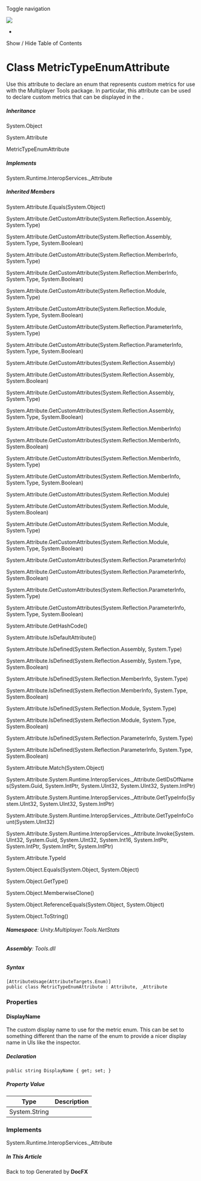 <div id="wrapper">

<div>

<div class="container">

<div class="navbar-header">

Toggle navigation

<img src="../logo.svg" id="logo" class="svg" />

</div>

<div id="navbar" class="collapse navbar-collapse">

<div class="form-group">

</div>

</div>

</div>

<div class="subnav navbar navbar-default">

<div id="breadcrumb" class="container hide-when-search">

-   

</div>

</div>

</div>

<div class="container body-content hide-when-search" role="main">

<div class="sidenav hide-when-search">

Show / Hide Table of Contents

<div id="sidetoggle" class="sidetoggle collapse">

<div id="sidetoc">

</div>

</div>

</div>

<div class="article row grid-right">

<div class="col-md-10">

# Class MetricTypeEnumAttribute

<div class="markdown level0 summary">

Use this attribute to declare an enum that represents custom metrics for
use with the Multiplayer Tools package. In particular, this attribute
can be used to declare custom metrics that can be displayed in the .

</div>

<div class="markdown level0 conceptual">

</div>

<div class="inheritance">

##### Inheritance

<div class="level0">

System.Object

</div>

<div class="level1">

System.Attribute

</div>

<div class="level2">

MetricTypeEnumAttribute

</div>

</div>

<div classs="implements">

##### Implements

<div>

System.Runtime.InteropServices.\_Attribute

</div>

</div>

<div class="inheritedMembers">

##### Inherited Members

<div>

System.Attribute.Equals(System.Object)

</div>

<div>

System.Attribute.GetCustomAttribute(System.Reflection.Assembly,
System.Type)

</div>

<div>

System.Attribute.GetCustomAttribute(System.Reflection.Assembly,
System.Type, System.Boolean)

</div>

<div>

System.Attribute.GetCustomAttribute(System.Reflection.MemberInfo,
System.Type)

</div>

<div>

System.Attribute.GetCustomAttribute(System.Reflection.MemberInfo,
System.Type, System.Boolean)

</div>

<div>

System.Attribute.GetCustomAttribute(System.Reflection.Module,
System.Type)

</div>

<div>

System.Attribute.GetCustomAttribute(System.Reflection.Module,
System.Type, System.Boolean)

</div>

<div>

System.Attribute.GetCustomAttribute(System.Reflection.ParameterInfo,
System.Type)

</div>

<div>

System.Attribute.GetCustomAttribute(System.Reflection.ParameterInfo,
System.Type, System.Boolean)

</div>

<div>

System.Attribute.GetCustomAttributes(System.Reflection.Assembly)

</div>

<div>

System.Attribute.GetCustomAttributes(System.Reflection.Assembly,
System.Boolean)

</div>

<div>

System.Attribute.GetCustomAttributes(System.Reflection.Assembly,
System.Type)

</div>

<div>

System.Attribute.GetCustomAttributes(System.Reflection.Assembly,
System.Type, System.Boolean)

</div>

<div>

System.Attribute.GetCustomAttributes(System.Reflection.MemberInfo)

</div>

<div>

System.Attribute.GetCustomAttributes(System.Reflection.MemberInfo,
System.Boolean)

</div>

<div>

System.Attribute.GetCustomAttributes(System.Reflection.MemberInfo,
System.Type)

</div>

<div>

System.Attribute.GetCustomAttributes(System.Reflection.MemberInfo,
System.Type, System.Boolean)

</div>

<div>

System.Attribute.GetCustomAttributes(System.Reflection.Module)

</div>

<div>

System.Attribute.GetCustomAttributes(System.Reflection.Module,
System.Boolean)

</div>

<div>

System.Attribute.GetCustomAttributes(System.Reflection.Module,
System.Type)

</div>

<div>

System.Attribute.GetCustomAttributes(System.Reflection.Module,
System.Type, System.Boolean)

</div>

<div>

System.Attribute.GetCustomAttributes(System.Reflection.ParameterInfo)

</div>

<div>

System.Attribute.GetCustomAttributes(System.Reflection.ParameterInfo,
System.Boolean)

</div>

<div>

System.Attribute.GetCustomAttributes(System.Reflection.ParameterInfo,
System.Type)

</div>

<div>

System.Attribute.GetCustomAttributes(System.Reflection.ParameterInfo,
System.Type, System.Boolean)

</div>

<div>

System.Attribute.GetHashCode()

</div>

<div>

System.Attribute.IsDefaultAttribute()

</div>

<div>

System.Attribute.IsDefined(System.Reflection.Assembly, System.Type)

</div>

<div>

System.Attribute.IsDefined(System.Reflection.Assembly, System.Type,
System.Boolean)

</div>

<div>

System.Attribute.IsDefined(System.Reflection.MemberInfo, System.Type)

</div>

<div>

System.Attribute.IsDefined(System.Reflection.MemberInfo, System.Type,
System.Boolean)

</div>

<div>

System.Attribute.IsDefined(System.Reflection.Module, System.Type)

</div>

<div>

System.Attribute.IsDefined(System.Reflection.Module, System.Type,
System.Boolean)

</div>

<div>

System.Attribute.IsDefined(System.Reflection.ParameterInfo, System.Type)

</div>

<div>

System.Attribute.IsDefined(System.Reflection.ParameterInfo, System.Type,
System.Boolean)

</div>

<div>

System.Attribute.Match(System.Object)

</div>

<div>

System.Attribute.System.Runtime.InteropServices.\_Attribute.GetIDsOfNames(System.Guid,
System.IntPtr, System.UInt32, System.UInt32, System.IntPtr)

</div>

<div>

System.Attribute.System.Runtime.InteropServices.\_Attribute.GetTypeInfo(System.UInt32,
System.UInt32, System.IntPtr)

</div>

<div>

System.Attribute.System.Runtime.InteropServices.\_Attribute.GetTypeInfoCount(System.UInt32)

</div>

<div>

System.Attribute.System.Runtime.InteropServices.\_Attribute.Invoke(System.UInt32,
System.Guid, System.UInt32, System.Int16, System.IntPtr, System.IntPtr,
System.IntPtr, System.IntPtr)

</div>

<div>

System.Attribute.TypeId

</div>

<div>

System.Object.Equals(System.Object, System.Object)

</div>

<div>

System.Object.GetType()

</div>

<div>

System.Object.MemberwiseClone()

</div>

<div>

System.Object.ReferenceEquals(System.Object, System.Object)

</div>

<div>

System.Object.ToString()

</div>

</div>

###### **Namespace**: Unity.Multiplayer.Tools.NetStats

###### **Assembly**: Tools.dll

##### Syntax

<div class="codewrapper">

``` lang-csharp
[AttributeUsage(AttributeTargets.Enum)]
public class MetricTypeEnumAttribute : Attribute, _Attribute
```

</div>

### Properties

#### DisplayName

<div class="markdown level1 summary">

The custom display name to use for the metric enum. This can be set to
something different than the name of the enum to provide a nicer display
name in UIs like the inspector.

</div>

<div class="markdown level1 conceptual">

</div>

##### Declaration

<div class="codewrapper">

``` lang-csharp
public string DisplayName { get; set; }
```

</div>

##### Property Value

| Type          | Description |
|---------------|-------------|
| System.String |             |

### Implements

<div>

System.Runtime.InteropServices.\_Attribute

</div>

</div>

<div class="hidden-sm col-md-2" role="complementary">

<div class="sideaffix">

<div class="contribution">

</div>

##### In This Article

<div>

</div>

</div>

</div>

</div>

</div>

<div class="grad-bottom">

</div>

<div class="footer">

<div class="container">

Back to top Generated by **DocFX**

</div>

</div>

</div>
